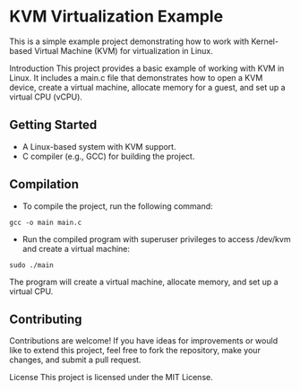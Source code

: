 # KVM Virtualization Example
This is a simple example project demonstrating how to work with Kernel-based Virtual Machine (KVM) for virtualization in Linux.

Introduction
This project provides a basic example of working with KVM in Linux.
It includes a main.c file that demonstrates how to open a KVM device, create a virtual machine,
allocate memory for a guest, and set up a virtual CPU (vCPU).

## Getting Started
- A Linux-based system with KVM support.
- C compiler (e.g., GCC) for building the project.

## Compilation
- To compile the project, run the following command:
```
gcc -o main main.c
```
- Run the compiled program with superuser privileges to access /dev/kvm and create a virtual machine:

```
sudo ./main
```
The program will create a virtual machine, allocate memory, and set up a virtual CPU.

## Contributing
Contributions are welcome!
If you have ideas for improvements or would like to extend this project, feel free to fork the repository, make your changes, and submit a pull request.

License
This project is licensed under the MIT License.
